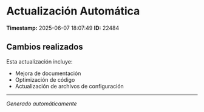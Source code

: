 # Actualización Automática

**Timestamp:** 2025-06-07 18:07:49
**ID:** 22484

## Cambios realizados

Esta actualización incluye:
- Mejora de documentación
- Optimización de código
- Actualización de archivos de configuración

---
*Generado automáticamente*
